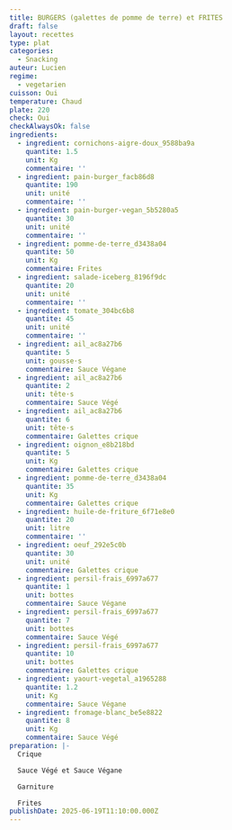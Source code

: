 ```yaml
---
title: BURGERS (galettes de pomme de terre) et FRITES
draft: false
layout: recettes
type: plat
categories:
  - Snacking
auteur: Lucien
regime:
  - vegetarien
cuisson: Oui
temperature: Chaud
plate: 220
check: Oui
checkAlwaysOk: false
ingredients:
  - ingredient: cornichons-aigre-doux_9588ba9a
    quantite: 1.5
    unit: Kg
    commentaire: ''
  - ingredient: pain-burger_facb86d8
    quantite: 190
    unit: unité
    commentaire: ''
  - ingredient: pain-burger-vegan_5b5280a5
    quantite: 30
    unit: unité
    commentaire: ''
  - ingredient: pomme-de-terre_d3438a04
    quantite: 50
    unit: Kg
    commentaire: Frites
  - ingredient: salade-iceberg_8196f9dc
    quantite: 20
    unit: unité
    commentaire: ''
  - ingredient: tomate_304bc6b8
    quantite: 45
    unit: unité
    commentaire: ''
  - ingredient: ail_ac8a27b6
    quantite: 5
    unit: gousse·s
    commentaire: Sauce Végane
  - ingredient: ail_ac8a27b6
    quantite: 2
    unit: tête·s
    commentaire: Sauce Végé
  - ingredient: ail_ac8a27b6
    quantite: 6
    unit: tête·s
    commentaire: Galettes crique
  - ingredient: oignon_e8b218bd
    quantite: 5
    unit: Kg
    commentaire: Galettes crique
  - ingredient: pomme-de-terre_d3438a04
    quantite: 35
    unit: Kg
    commentaire: Galettes crique
  - ingredient: huile-de-friture_6f71e8e0
    quantite: 20
    unit: litre
    commentaire: ''
  - ingredient: oeuf_292e5c0b
    quantite: 30
    unit: unité
    commentaire: Galettes crique
  - ingredient: persil-frais_6997a677
    quantite: 1
    unit: bottes
    commentaire: Sauce Végane
  - ingredient: persil-frais_6997a677
    quantite: 7
    unit: bottes
    commentaire: Sauce Végé
  - ingredient: persil-frais_6997a677
    quantite: 10
    unit: bottes
    commentaire: Galettes crique
  - ingredient: yaourt-vegetal_a1965288
    quantite: 1.2
    unit: Kg
    commentaire: Sauce Végane
  - ingredient: fromage-blanc_be5e8822
    quantite: 8
    unit: Kg
    commentaire: Sauce Végé
preparation: |-
  Crique

  Sauce Végé et Sauce Végane

  Garniture

  Frites
publishDate: 2025-06-19T11:10:00.000Z
---
```

